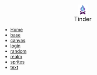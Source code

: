 <center>
	<a href="/" style="text-decoration: none; color: inherit;">
		<div>
			<img src="tinder.svg" alt="drawing" width="32" />
		</div><font size="4">Tinder</font>
	</a>
</center>

- [Home](language.md)
- [base](base.md)
- [canvas](canvas.md)
- [login](login.md)
- [random](random.md)
- [realm](realm.md)
- [sprites](sprites.md)
- [text](text.md)
